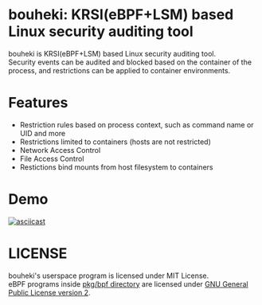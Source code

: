 # bouheki: KRSI(eBPF+LSM) based Linux security auditing tool

bouheki is KRSI(eBPF+LSM) based Linux security auditing tool.  
Security events can be audited and blocked based on the container of the process, and restrictions can be applied to container environments.

# Features

* Restriction rules based on process context, such as command name or UID and more
* Restrictions limited to containers (hosts are not restricted)
* Network Access Control
* File Access Control
* Restictions bind mounts from host filesystem to containers

# Demo

[![asciicast](https://asciinema.org/a/475371.svg)](https://asciinema.org/a/475371)

# LICENSE

bouheki's userspace program is licensed under MIT License.  
eBPF programs inside [pkg/bpf directory](https://github.com/mrtc0/bouheki/tree/master/pkg/bpf) are licensed under [GNU General Public License version 2](https://github.com/mrtc0/tree/master/pkg/bpf/LICENSE.md).  
